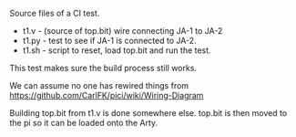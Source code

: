 Source files of a CI test.

* t1.v - (source of top.bit) wire connecting JA-1 to JA-2
* t1.py - test to see if JA-1 is connected to JA-2.
* t1.sh - script to reset, load top.bit and run the test.

This test makes sure the build process still works.

We can assume no one has rewired things from https://github.com/CarlFK/pici/wiki/Wiring-Diagram

Building top.bit from t1.v is done somewhere else. top.bit is then moved to the pi so it can be loaded onto the Arty.


